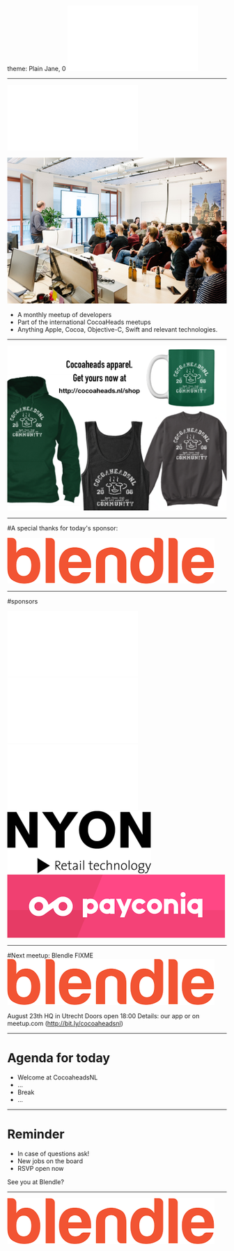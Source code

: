 theme: Plain Jane, 0
 ![fit 150%](../../Logos/CocoaHeadsNL.pdf)

---

![right](../../Logos/CocoaHeadsNL.pdf)

![inline fit](../../Images/4.jpg)

- A monthly meetup of developers
- Part of the international CocoaHeads meetups
- Anything Apple, Cocoa, Objective-C, Swift and relevant technologies.

---

![fit](../../Images/swag.png)

---

#A special thanks for today's sponsor:

![inline](../../Logos/blendle.png)

---

#sponsors

![inline fit 40%](../../Logos/theCapitals.pdf)![inline fit 60%](../../Logos/egeniq.pdf)
![inline fit 300%](../../Logos/xebia.pdf)![inline fit 80%](../../Logos/logo-nyon_black_website.png)
![inline fit 70%](../../Logos/payconiq.png)

---

#Next meetup: Blendle FIXME
![inline](../../Logos/blendle.png)

August 23th
HQ in Utrecht
Doors open 18:00
Details: our app or on meetup.com (http://bit.ly/cocoaheadsnl)

---

# Agenda for today

- Welcome at CocoaheadsNL
- ...
- Break
- ...

---

# Reminder

- In case of questions ask!
- New jobs on the board
- RSVP open now

See you at Blendle?

---

![inline](../../Logos/blendle.png)

